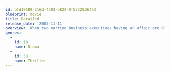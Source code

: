 ```yaml
---
id: bfd19589-216d-4303-a822-0f5322536453
blueprint: movie
title: Derailed
release_date: '2005-11-11'
overview: 'When two married business executives having an affair are blackmailed by a violent criminal, they are forced to turn the tables on him to save their families.'
genres:
  -
    id: 18
    name: Drama
  -
    id: 53
    name: Thriller
---
```

